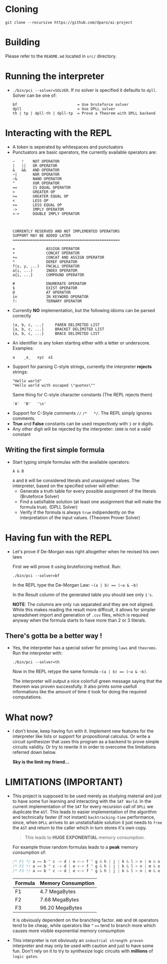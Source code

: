 # Cloning
`git clone --recursive https://github.com/dparo/ai-project`

# Building
Please refer to the `README.md` located in `src/` directory.

# Running the interpreter
* `./bin/pci --solver=SOLVER`. If no solver is specified it defaults to `dpll`.
  Solver can be one of:
  ```
  bf                           = Use bruteforce solver
  dpll                         = Use DPLL solver
  th | tp | dpll-th | dpll-tp  = Prove a Theorem with DPLL backend
  ```

# Interacting with the REPL
* A token is seperated by whitespaces and punctuators
* Punctuators are basic operators, the currently available operators
  are:
  ```
  ~   !    NOT OPERATOR
  |   ||   OR OPERATOR
  &   &&   AND OPERATOR
  ~|       NOR OPERATOR
  ~&       NAND OPERATOR
  ^        XOR OPERATOR
  ==       IS EQUAL OPERATOR
  >        GREATER OP
  >=       GREATER EQUAL OP
  <        LESS OP
  <=       LESS EQUAL OP
  ->       IMPLY OPERATOR
  <->      DOUBLE IMPLY OPERATOR
      
      
      
  CURRENTLY RESERVED AND NOT IMPLEMENTED OPERATORS
  SUPPORT MAY BE ADDED LATER
  ================================================
  
  =              ASSIGN OPERATOR
  +              CONCAT OPERATOR
  +=             CONCAT AND ASSIGN OPERATOR
  *              DEREF OPERATOR
  f(x, y, ...)   FNCALL OPERATOR
  a[i, ...]      INDEX OPERATOR
  a{i, ...}      COMPOUND OPERATOR
  
  #              ENUMERATE OPERATOR
  $              EXIST OPERATOR
  @              AT OPERATOR
  in             IN KEYWORD OPERATOR
  ?:             TERNARY OPERATOR
  ```
* Currently **NO** implementation, but the following idioms can be
  parsed correctly
  ```
  (a, b, c, ...)     PAREN DELIMITED LIST
  [a, b, c, ...]     BRACKET DELIMITED LIST
  {a, b, c, ...}     BRACE DELIMITED LIST
  ```
* An identifier is any token starting either with a letter or underscore.
  Examples:
  ```
  a    _a_   xyz  a1
  ```
* Support for parsing C-style strings, currently the interpreter **rejects** strings:
  ```
  "Hello world"
  "Hello world with escaped \"quotes\""
  ```
  Same thing for C-style character constants (The REPL rejects them)
  ```
  'A'  'B'   '\n'
  ```
* Support for C-Style comments `//` `/*   */`. The REPL simply ignores comments.
* **True** and **False** constants can be used respectively with `1` or `0` digits.
* Any other digit will be rejected by the interpreter: `1000` is not a valid constant

## Writing the first simple formula
* Start typing simple formulas with the available operators:
  ```
  A & B
  ```
  `A` and `B` will be considered literals and unassigned values.
  The interpreter, based on the specified solver will either:
  * Generate a truth table for every possible assignment of the literals
    (Bruteforce Solver)
  * Find a satisfiable solution (at least one assignment that will make
    the formula true). (DPLL Solver)
  * Verify if the formula is always `true` indipendently on the interpretation
    of the input values. (Theorem Prover Solver)
    
# Having fun with the REPL
* Let's prove if De-Morgan was right altogether when he revised his own laws
  
  First we will prove it using bruteforcing method. Run:
  
  ```
  ./bin/pci --solver=bf
  ```
  
  In the REPL type the De-Morgan Law: `~(a | b) == (~a & ~b)`
  
  In the Result column of the generated table you should see
  only `1's`.
  
  **NOTE**: The columns are only `tab` separated and they are not
  aligned. While this makes reading the result more difficult, it 
  allows for simpler spreadsheet import and generation of `.csv` files,
  which is required anyway when the formula starts to have more than
  2 or 3 literals.

## There's gotta be a better way !
* Yes, the interpreter has a special solver for proving `laws` and `theorems`.
  Run the interpreter with:
  ```
  ./bin/pci --solver=th
  ```
  
  Now in the REPL retype the same formula `~(a | b) == (~a & ~b)`.
  
  The interpreter will output a nice colorfull green message
  saying that the theorem was proven successfully. It also
  prints some usefull informations like the amount of time
  it took for doing the required computations.

# What now?
* I don't know, keep having fun with it. Implement new features
  for the interpreter like lists or support for propositional calculus.
  Or write a circuit synthesizer that uses this program
  as a backend to prove simple circuits validity. 
  Or try to rewrite it in order to overcome the limitations referred
  down below.
  
  **Sky is the limit my friend...**

# LIMITATIONS (IMPORTANT)
* This project is supposed to be used merely as studying material
  and just to have some fun learning and interacting with the `SAT World`.
  In the current implementation of the `SAT` for every recursion call
  of `DPLL` we duplicate the `AST`. This leads to easier implementation
  of the algorithm and technically faster (if not instant)
  `backtracking-time` performance, since,
  when `DPLL` arrives to an unstatisfiable solution it just needs to `free`
  the `AST` and return to the caller which in turn stores it's own copy.
  
  > This leads to **HUGE** **EXPONENTIAL** memory consumption.
  
  For example those random formulas leads to a **peak** memory
  consumption of:
  
  ```c
  /* F1 */ a == b ^ c -> d | e <-> f ^ g & h | j | k & l > n | m & o ^ q
  /* F2 */ a == b ^ c -> d | e <-> f ^ g & h | j | k & l > n | m & o ^ q ~& z0
  /* F3 */ a == b ^ c -> d | e <-> f ^ g & h | j | k & l > n | m & o ^ q ~& z0 ^ z1 == z2
  ```
  
  | Formula | Memory Consumption |
  |---------|--------------------|
  |  F1     |  4.7 MegaBytes     |
  |  F2     |  7.68 MegaBytes    |
  |  F3     |  96.20 MegaBytes   |
  
  It is obviously dependent on the branching factor. `AND` and `OR` operators
  tend to be cheap, while operators like `^` `==` tend to branch more which
  causes more visible exponential memory consumption
  
* This interpreter is not obviously an `industrial strength proven` interpreter
  and may only be used with caution and just to have some fun.
  Don't rely on it to try to synthesize logic circuits with **millions**
  of `logic gates`.
  
